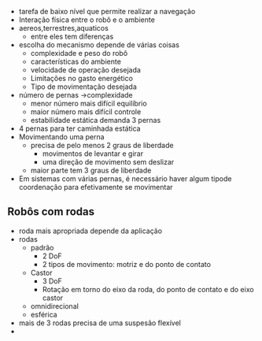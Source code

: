 - tarefa de baixo nível que permite realizar a navegação
- Interação física entre o robô e o ambiente
- aereos,terrestres,aquaticos
	- entre eles tem diferenças
- escolha do mecanismo depende de várias coisas
	- complexidade e peso do robô
	- características do ambiente
	- velocidade de operação desejada
	- Limitações no gasto energético
	- Tipo de movimentação desejada
- número de pernas ->complexidade
	- menor número mais difícil equilíbrio
	- maior número mais difícil controle
	- estabilidade estática demanda 3 pernas
- 4 pernas para ter caminhada estática
- Movimentando uma perna
	- precisa de pelo menos 2 graus de liberdade
		- movimentos de levantar e girar
		- uma direção de movimento sem deslizar
	- maior parte tem 3 graus de liberdade
- Em sistemas com várias pernas, é necessário haver algum tipode coordenação para efetivamente se movimentar
## Robôs com rodas
- roda mais apropriada depende da aplicação
- rodas
	- padrão
		- 2 DoF
		- 2 tipos de movimento: motriz e do ponto de contato
	- Castor
		- 3 DoF
		- Rotação em torno do eixo da roda, do ponto de contato e do eixo castor
	- omnidirecional
	- esférica
- mais de 3 rodas precisa de uma suspesão flexível
- 